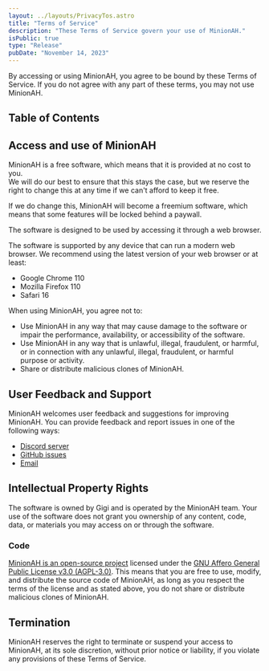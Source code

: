 ```yaml
---
layout: ../layouts/PrivacyTos.astro
title: "Terms of Service"
description: "These Terms of Service govern your use of MinionAH."
isPublic: true
type: "Release"
pubDate: "November 14, 2023"
---
```


By accessing or using MinionAH, you agree to be bound by these Terms of Service. If you do not agree with any part of these terms, you may not use MinionAH.

## Table of Contents

## Access and use of MinionAH

MinionAH is a free software, which means that it is provided at no cost to you.  
We will do our best to ensure that this stays the case, but we reserve the right to change this at any time if we can't afford to keep it free.

If we do change this, MinionAH will become a freemium software, which means that some features will be locked behind a paywall.

The software is designed to be used by accessing it through a web browser.

The software is supported by any device that can run a modern web browser. We recommend using the latest version of your web browser or at least:
- Google Chrome 110
- Mozilla Firefox 110
- Safari 16

When using MinionAH, you agree not to:
- Use MinionAH in any way that may cause damage to the software or impair the performance, availability, or accessibility of the software.
- Use MinionAH in any way that is unlawful, illegal, fraudulent, or harmful, or in connection with any unlawful, illegal, fraudulent, or harmful purpose or activity.
- Share or distribute malicious clones of MinionAH.

## User Feedback and Support

MinionAH welcomes user feedback and suggestions for improving MinionAH. You can provide feedback and report issues in one of the following ways:
- [Discord server](https://discord.minionah.com)
- [GitHub issues](https://github.com/DarthGigi/MinionAH/issues)
- [Email](mailto:contact@minionah.com)

## Intellectual Property Rights

The software is owned by Gigi and is operated by the MinionAH team. Your use of the software does not grant you ownership of any content, code, data, or materials you may access on or through the software.

### Code

[MinionAH is an open-source project](https://github.com/DarthGigi/MinionAH) licensed under the [GNU Affero General Public License v3.0 (AGPL-3.0)](https://github.com/DarthGigi/MinionAH/blob/main/LICENSE). This means that you are free to use, modify, and distribute the source code of MinionAH, as long as you respect the terms of the license and as stated above, you do not share or distribute malicious clones of MinionAH.

## Termination

MinionAH reserves the right to terminate or suspend your access to MinionAH, at its sole discretion, without prior notice or liability, if you violate any provisions of these Terms of Service.